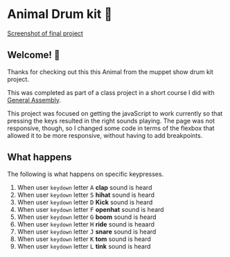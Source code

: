 # Animal Drum kit 🥁

[Screenshot of final project](./preview.jpg)

## Welcome! 👋

Thanks for checking out this this Animal from the muppet show drum kit project.

This was completed as part of a class project in a short course I did with [General Assembly](https://generalassemb.ly/students/courses/front-end-web-development-short-course/london).

This project was focused on getting the javaScript to work currently so that pressing the keys resulted in the right sounds playing. The page was not responsive, though, so I changed some code in terms of the flexbox that allowed it to be more responsive, without having to add breakpoints. 

## What happens

The following is what happens on specific keypresses.

1. When user `keydown` letter <kbd>A</kbd> **clap** sound is heard
2. When user `keydown` letter <kbd>S</kbd> **hihat** sound is heard
3. When user `keydown` letter <kbd>D</kbd> **Kick** sound is heard
4. When user `keydown` letter <kbd>F</kbd> **openhat** sound is heard
5. When user `keydown` letter <kbd>G</kbd> **boom** sound is heard
6. When user `keydown` letter <kbd>H</kbd> **ride** sound is heaard
7. When user `keydown` letter <kbd>J</kbd> **snare** sound is heard
8. When user `keydown` letter <kbd>K</kbd> **tom** sound is heard
9. When user `keydown` letter <kbd>L</kbd> **tink** sound is heard
